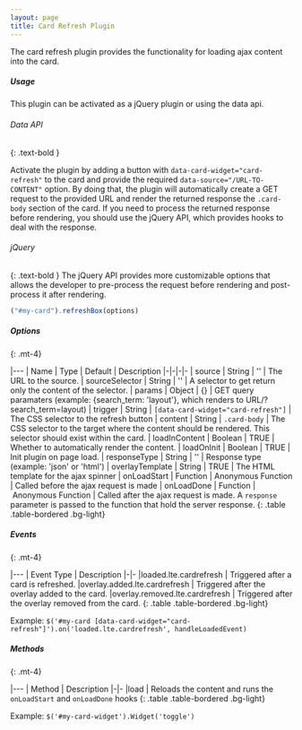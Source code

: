 ```yaml
---
layout: page
title: Card Refresh Plugin
---
```


The card refresh plugin provides the functionality for loading ajax content into the card. 

##### Usage
This plugin can be activated as a jQuery plugin or using the data api. 

###### Data API
{: .text-bold }

Activate the plugin by adding a button with `data-card-widget="card-refresh"` to the card and provide the required `data-source="/URL-TO-CONTENT"` option. By doing that, the plugin will automatically create a GET request to the provided URL and render the returned response the `.card-body` section of the card. If you need to process the returned response before rendering, you should use the jQuery API, which provides hooks to deal with the response. 



###### jQuery
{: .text-bold }
The jQuery API provides more customizable options that allows the developer to pre-process the request before rendering and post-process it after rendering. 

```js
("#my-card").refreshBox(options)
```

##### Options
{: .mt-4}

|---
| Name | Type | Default | Description
|-|-|-|-
| source | String | '' | The URL to the source.
| sourceSelector | String | '' | A selector to get return only the content of the selector.
| params | Object | {} | GET query paramaters (example: {search_term: 'layout'}, which renders to URL/?search_term=layout)
| trigger | String | `[data-card-widget="card-refresh"]` | The CSS selector to the refresh button
| content | String | `.card-body` | The CSS selector to the target where the content should be rendered. This selector should exist within the card.
| loadInContent | Boolean | TRUE | Whether to automatically render the content.
| loadOnInit | Boolean | TRUE | Init plugin on page load.
| responseType | String | '' | Response type (example: 'json' or 'html')
| overlayTemplate | String | TRUE | The HTML template for the ajax spinner
| onLoadStart | Function | Anonymous Function | Called before the ajax request is made
| onLoadDone | Function | Anonymous Function | Called after the ajax request is made. A `response` parameter is passed to the function that hold the server response. 
{: .table .table-bordered .bg-light}

##### Events
{: .mt-4}

|---
| Event Type | Description
|-|-
|loaded.lte.cardrefresh | Triggered after a card is refreshed.
|overlay.added.lte.cardrefresh | Triggered after the overlay added to the card.
|overlay.removed.lte.cardrefresh | Triggered after the overlay removed from the card.
{: .table .table-bordered .bg-light}

Example: `$('#my-card [data-card-widget="card-refresh"]').on('loaded.lte.cardrefresh', handleLoadedEvent)`


##### Methods
{: .mt-4}

|---
| Method | Description
|-|-
|load | Reloads the content and runs the `onLoadStart` and `onLoadDone` hooks
{: .table .table-bordered .bg-light}

Example: `$('#my-card-widget').Widget('toggle')`
